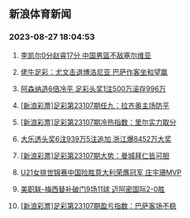 ## 新浪体育新闻 
### 2023-08-27 18:04:53

1. [李凯尔0分赵睿17分 中国男篮不敌塞尔维亚](https://sports.sina.com.cn/basketball/cba/2023-08-26/doc-imzipxsw6845919.shtml)

2. [佬牛足彩：尤文击退博洛尼亚 巴萨作客坐和望赢](https://sports.sina.com.cn/l/2023-08-27/doc-imziqzec4482579.shtml)

3. [阿森纳造6倍冷平 足彩头奖1注500万滚存996万](https://sports.sina.com.cn/l/2023-08-27/doc-imziquwn6379982.shtml)

4. [[新浪彩票]足彩第23107期任九：拉齐奥主场防平](https://sports.sina.com.cn/l/2023-08-27/doc-imziquwf4595532.shtml)

5. [[新浪彩票]足彩第23107期冷热指数：里尔实力取分](https://sports.sina.com.cn/l/2023-08-27/doc-imziquwf4596066.shtml)

6. [大乐透头奖6注939万5注追加 浙江爆8452万大奖](https://sports.sina.com.cn/l/2023-08-26/doc-imzipxst7341416.shtml)

7. [[新浪彩票]足彩第23107期大势：曼城拜仁皆可胆](https://sports.sina.com.cn/l/2023-08-27/doc-imziquwn6381078.shtml)

8. [U21女排世锦赛中国险胜意大利荣膺冠军 庄宇珊MVP](https://sports.sina.com.cn/others/volleyball/2023-08-27/doc-imzirfnc6672440.shtml)

9. [美职联-梅西替补破门9场11球 迈阿密国际2-0胜](https://sports.sina.com.cn/global/others/2023-08-27/doc-imziqzek6269469.shtml)

10. [[新浪彩票]足彩第23107期盈亏指数：巴萨客场不稳](https://sports.sina.com.cn/l/2023-08-27/doc-imziquwn6382010.shtml)

